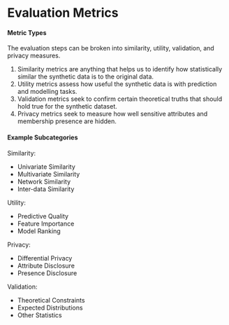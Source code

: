 # Evaluation Metrics

#### Metric Types

The evaluation steps can be broken into similarity, utility, validation, and privacy measures. 
1.	Similarity metrics are anything that helps us to identify how statistically similar the synthetic data is to the original data. 
1.	Utility metrics assess how useful the synthetic data is with prediction and modelling tasks.
1.	Validation metrics seek to confirm certain theoretical truths that should hold true for the synthetic dataset. 
1.	Privacy metrics seek to measure how well sensitive attributes and membership presence are hidden.


#### Example Subcategories

Similarity:
- 	Univariate Similarity
- 	Multivariate Similarity
- 	Network Similarity
- 	Inter-data Similarity

Utility:
- 	Predictive Quality
- 	Feature Importance
- 	Model Ranking

Privacy:
- 	Differential Privacy
- 	Attribute Disclosure
- 	Presence Disclosure

Validation:
- 	Theoretical Constraints
- 	Expected Distributions
- 	Other Statistics



